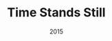 ---
layout: productions
title: Time Stands Still
date: 2015
Theatre: Theatre Jacksonville
Venue: Little Theatre
cast:
crew:
- Director: Michael Lipp
external_links:
---